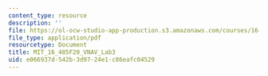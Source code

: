 ```yaml
---
content_type: resource
description: ''
file: https://ol-ocw-studio-app-production.s3.amazonaws.com/courses/16-485-visual-navigation-for-autonomous-vehicles-vnav-fall-2020/e066937d542b3d9724e1c86eafc04529_MIT_16_485F20_Lab3Slides.pdf
file_type: application/pdf
resourcetype: Document
title: MIT_16_485F20_VNAV_Lab3
uid: e066937d-542b-3d97-24e1-c86eafc04529
---
```

